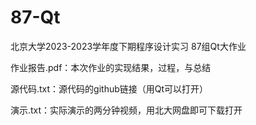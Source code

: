 # 87-Qt
北京大学2023-2023学年度下期程序设计实习 87组Qt大作业




作业报告.pdf：本次作业的实现结果，过程，与总结

源代码.txt：源代码的github链接（用Qt可以打开）

演示.txt：实际演示的两分钟视频，用北大网盘即可下载打开
